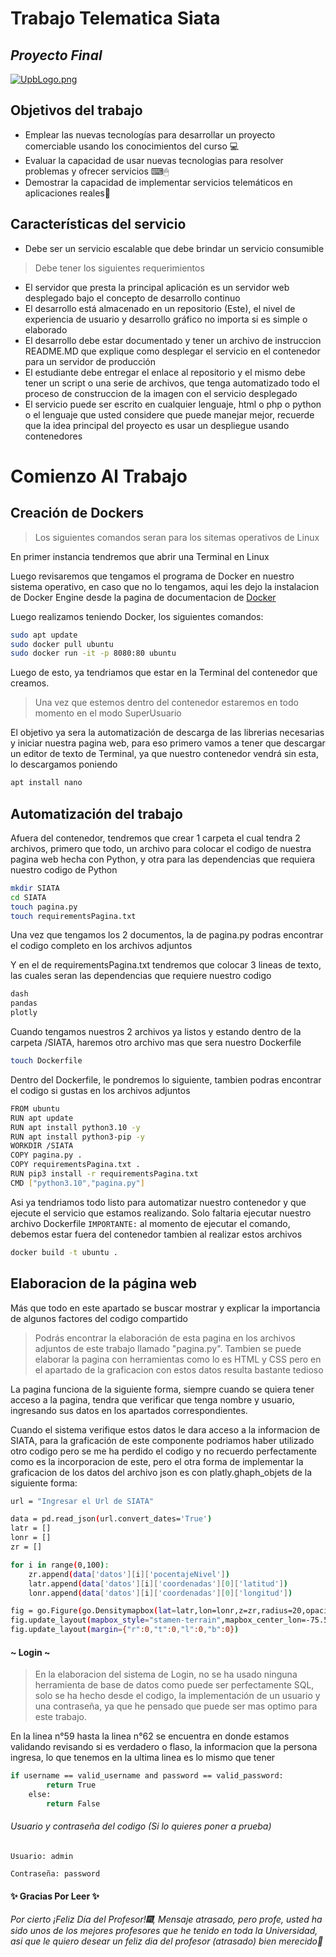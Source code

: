 # Trabajo Telematica Siata
## _Proyecto Final_

[![UpbLogo.png](https://i.postimg.cc/Hxyrb8kB/UpbLogo.png)](https://postimg.cc/wy9xpvJm)

## Objetivos del trabajo

- Emplear las nuevas tecnologías para desarrollar un proyecto comerciable usando los conocimientos del curso 💻
- Evaluar la capacidad de usar nuevas tecnologias para resolver problemas y ofrecer servicios ⌨🖱
- Demostrar la capacidad de implementar servicios telemáticos en aplicaciones reales👔

## Características del servicio

- Debe ser un servicio escalable que debe brindar un servicio consumible

> Debe tener los siguientes requerimientos
- El servidor que presta la principal aplicación es un servidor web desplegado bajo el concepto de desarrollo continuo
- El desarrollo está almacenado en un repositorio (Este), el nivel de experiencia de usuario y desarrollo gráfico no importa si es simple o elaborado
- El desarrollo debe estar documentado y tener un archivo de instruccion README.MD que explique como desplegar el servicio en el contenedor para un servidor de producción
- El estudiante debe entregar el enlace al repositorio y el mismo debe tener un script o una serie de archivos, que tenga automatizado todo el proceso de construccion de la imagen con el servicio desplegado
- El servicio puede ser escrito en cualquier lenguaje, html o php o python o el lenguaje que usted considere que puede manejar mejor, recuerde que la idea principal del proyecto es usar un despliegue usando contenedores

# Comienzo Al Trabajo
## Creación de Dockers
> Los siguientes comandos seran para los sitemas operativos de Linux

En primer instancia tendremos que abrir una Terminal en Linux

Luego revisaremos que tengamos el programa de Docker en nuestro sistema operativo, en caso que no lo tengamos, aqui les dejo la instalacion de Docker Engine desde la pagina de documentacion de [Docker](https://docs.docker.com/engine/install/ubuntu/)

Luego realizamos teniendo Docker, los siguientes comandos:
```sh
sudo apt update
sudo docker pull ubuntu
sudo docker run -it -p 8080:80 ubuntu
```
Luego de esto, ya tendriamos que estar en la Terminal del contenedor que creamos.
> Una vez que estemos dentro del contenedor estaremos en todo momento en el modo SuperUsuario

El objetivo ya sera la automatización de descarga de las librerias necesarias y iniciar nuestra pagina web, para eso primero vamos a tener que descargar un editor de texto de Terminal, ya que nuestro contenedor vendrá sin esta, lo descargamos poniendo
```sh
apt install nano
```

## Automatización del trabajo
Afuera del contenedor, tendremos que crear 1 carpeta el cual tendra 2 archivos, primero que todo, un archivo para colocar el codigo de nuestra pagina web hecha con Python, y otra para las dependencias que requiera nuestro codigo de Python
```sh
mkdir SIATA
cd SIATA
touch pagina.py
touch requirementsPagina.txt
```

Una vez que tengamos los 2 documentos, la de pagina.py podras encontrar el codigo completo en los archivos adjuntos

Y en el de requirementsPagina.txt tendremos que colocar 3 lineas de texto, las cuales seran las dependencias que requiere nuestro codigo
```sh
dash
pandas
plotly
```

Cuando tengamos nuestros 2 archivos ya listos y estando dentro de la carpeta /SIATA, haremos otro archivo mas que sera nuestro Dockerfile
```sh
touch Dockerfile
```

Dentro del Dockerfile, le pondremos lo siguiente, tambien podras encontrar el codigo si gustas en los archivos adjuntos
```sh
FROM ubuntu
RUN apt update
RUN apt install python3.10 -y
RUN apt install python3-pip -y
WORKDIR /SIATA
COPY pagina.py .
COPY requirementsPagina.txt .
RUN pip3 install -r requirementsPagina.txt
CMD ["python3.10","pagina.py"]
```

Asi ya tendriamos todo listo para automatizar nuestro contenedor y que ejecute el servicio que estamos realizando. Solo faltaria ejecutar nuestro archivo Dockerfile `IMPORTANTE:` al momento de ejecutar el comando, debemos estar fuera del contenedor tambien al realizar estos archivos

```sh
docker build -t ubuntu .
```

## Elaboracion de la página web
Más que todo en este apartado se buscar mostrar y explicar la importancia de algunos factores del codigo compartido
> Podrás encontrar la elaboración de esta pagina en los archivos adjuntos de este trabajo llamado "pagina.py".
> Tambien se puede elaborar la pagina con herramientas como lo es HTML y CSS pero en el apartado de la graficacion con estos datos resulta bastante tedioso

La pagina funciona de la siguiente forma, siempre cuando se quiera tener acceso a la pagina, tendra que verificar que tenga nombre y usuario, ingresando sus datos en los apartados correspondientes.

Cuando el sistema verifique estos datos le dara acceso a la informacion de SIATA, para la graficación de este componente podriamos haber utilizado otro codigo pero se me ha perdido el codigo y no recuerdo perfectamente como es la incorporacion de este, pero el otra forma de implementar la graficacion de los datos del archivo json es con platly.ghaph_objets de la siguiente forma:
```sh
url = "Ingresar el Url de SIATA"

data = pd.read_json(url.convert_dates='True')
latr = []
lonr = []
zr = []

for i in range(0,100):
	zr.append(data['datos'][i]['pocentajeNivel'])
	latr.append(data['datos'][i]['coordenadas'][0]['latitud'])
	lonr.append(data['datos'][i]['coordenadas'][0]['longitud'])

fig = go.Figure(go.Densitymapbox(lat=latr,lon=lonr,z=zr,radius=20,opacity=0.9, zmin=0, zmax=100))
fig.update_layout(mapbox_style="stamen-terrain",mapbox_center_lon=-75.589,mapbox_center_lat=6.2429)
fig.update_layout(margin={"r":0,"t":0,"l":0,"b":0})
```

#### ~ Login ~
> En la elaboracion del sistema de Login, no se ha usado ninguna herramienta de base de datos como puede ser perfectamente SQL, solo se ha hecho desde el codigo, la implementación de un usuario y una contraseña, ya que he pensado que puede ser mas optimo para este trabajo.

En la linea n°59 hasta la linea n°62 se encuentra en donde estamos validando revisando si es verdadero o flaso, la informacion que la persona ingresa, lo que tenemos en la ultima linea es lo mismo que tener 

```sh
if username == valid_username and password == valid_password:
        return True
    else:
        return False
```

###### Usuario y contraseña del codigo (Si lo quieres poner a prueba)

`Usuario: admin`

`Contraseña: password`

#### ✨ Gracias Por Leer ✨


###### Por cierto ¡Feliz Día del Profesor!🎆, Mensaje atrasado, pero profe, usted ha sido unos de los mejores profesores que he tenido en toda la Universidad, asi que le quiero desear un feliz dia del profesor (atrasado) bien merecido🎉
